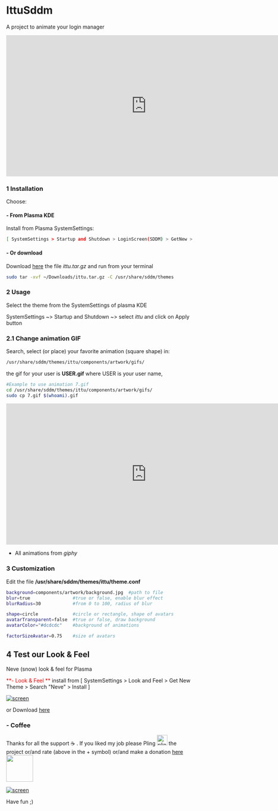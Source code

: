 # IttuSddm

A project to animate your login manager

<iframe width="753" height="380" src="https://www.youtube.com/embed/1-Lv6z_Do0A" frameborder="0" allow="accelerometer; autoplay; encrypted-media; gyroscope; picture-in-picture" allowfullscreen autoplay="1"></iframe>

### 1 Installation

Choose: 

#### - From Plasma KDE

Install from Plasma SystemSettings: 

```bash
[ SystemSettings > Startup and Shutdown > LoginScreen(SDDM) > GetNew > Search: ittu > Install ]
```

#### - Or download 

Download [here](https://www.opendesktop.org/p/1303587/) the file *ittu.tar.gz*  and run from your terminal

```bash
sudo tar -xvf ~/Downloads/ittu.tar.gz -C /usr/share/sddm/themes
```

### 2 Usage

Select the theme from the SystemSettings of plasma KDE

SystemSettings  ~> Startup and Shutdown ~> select *ittu* and click on Apply button

### 2.1 Change animation GIF

Search, select (or place) your favorite animation (square shape) in:

```bash
/usr/share/sddm/themes/ittu/components/artwork/gifs/
```

the gif for your user is **USER.gif** where USER is your user name, 

```bash
#Example to use animation 7.gif  
cd /usr/share/sddm/themes/ittu/components/artwork/gifs/
sudo cp 7.gif $(whoami).gif
```

<iframe width="753" height="380" src="https://www.youtube.com/embed/gZd6tnqD3u0" frameborder="0" allow="accelerometer; autoplay; encrypted-media; gyroscope; picture-in-picture" allowfullscreen></iframe>


* All animations from *giphy*

### 3 Customization

Edit the file  **/usr/share/sddm/themes/ittu/theme.conf** 

```bash
background=components/artwork/background.jpg  #path to file 
blur=true                #true or false, enable blur effect
blurRadius=30            #from 0 to 100, radius of blur 

shape=circle             #circle or rectangle, shape of avatars
avatarTransparent=false  #true or false, draw background 
avatarColor="#dcdcdc"    #background of animations

factorSizeAvatar=0.75    #size of avatars
```

## 4 Test our Look & Feel

Neve (snow)  look & feel for Plasma

<span style="color:red"> **- Look & Feel **  </span> install from 
[ SystemSettings > Look and Feel > Get New Theme > Search "Neve" > Install  ]

[![screen](https://git.opendesktop.org/adhe/focusicons/raw/master/images/light01.png)](https://www.pling.com/p/1304251/)

or Download [here](https://www.pling.com/p/1304251/)


### - Coffee

Thanks for all the support :coffee: . If you liked my job please Pling <img src="https://www.opendesktop.org/images/system/pling-btn-hover.png" alt="pling" style="width:28px;" /> the project or/and rate  (above in the + symbol) or/and make a donation [here](https://www.paypal.com/cgi-bin/webscr?cmd=_s-xclick&hosted_button_id=V9Q8MK9CKSQW8&source=url) [<img src="https://git.opendesktop.org/adhe/oie/raw/master/images/donate.png"  style="width:72px;">](https://www.paypal.com/cgi-bin/webscr?cmd=_s-xclick&hosted_button_id=V9Q8MK9CKSQW8&source=url) 


[![screen](https://git.opendesktop.org/adhe/ittusddm/raw/master/images/img.png)](https://git.opendesktop.org/adhe/ittusddm/raw/master/images/img02.png)



Have fun ;)

